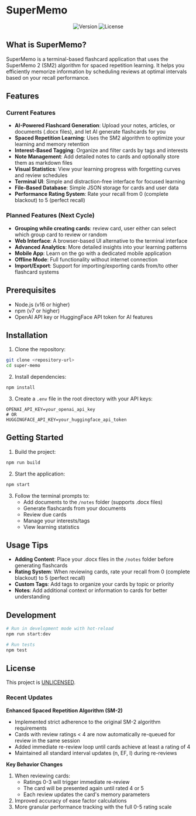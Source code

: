 # SuperMemo

<p align="center">
  <img src="https://img.shields.io/badge/version-0.0.1-blue" alt="Version" />
  <img src="https://img.shields.io/badge/license-UNLICENSED-red" alt="License" />
</p>

## What is SuperMemo?

SuperMemo is a terminal-based flashcard application that uses the SuperMemo 2 (SM2) algorithm for spaced repetition learning. It helps you efficiently memorize information by scheduling reviews at optimal intervals based on your recall performance.

## Features

### Current Features

- **AI-Powered Flashcard Generation**: Upload your notes, articles, or documents (.docx files), and let AI generate flashcards for you
- **Spaced Repetition Learning**: Uses the SM2 algorithm to optimize your learning and memory retention
- **Interest-Based Tagging**: Organize and filter cards by tags and interests
- **Note Management**: Add detailed notes to cards and optionally store them as markdown files
- **Visual Statistics**: View your learning progress with forgetting curves and review schedules
- **Terminal UI**: Simple and distraction-free interface for focused learning
- **File-Based Database**: Simple JSON storage for cards and user data
- **Performance Rating System**: Rate your recall from 0 (complete blackout) to 5 (perfect recall)

### Planned Features (Next Cycle)

- **Grouping while creating cards**: review card, user either can select which group card to review or random
- **Web Interface**: A browser-based UI alternative to the terminal interface
- **Advanced Analytics**: More detailed insights into your learning patterns
- **Mobile App**: Learn on the go with a dedicated mobile application
- **Offline Mode**: Full functionality without internet connection
- **Import/Export**: Support for importing/exporting cards from/to other flashcard systems

## Prerequisites

- Node.js (v16 or higher)
- npm (v7 or higher)
- OpenAI API key or HuggingFace API token for AI features

## Installation

1. Clone the repository:

```bash
git clone <repository-url>
cd super-memo
```

2. Install dependencies:

```bash
npm install
```

3. Create a `.env` file in the root directory with your API keys:

```
OPENAI_API_KEY=your_openai_api_key
# OR
HUGGINGFACE_API_KEY=your_huggingface_api_token
```

## Getting Started

1. Build the project:

```bash
npm run build
```

2. Start the application:

```bash
npm start
```

3. Follow the terminal prompts to:
   - Add documents to the `/notes` folder (supports .docx files)
   - Generate flashcards from your documents
   - Review due cards
   - Manage your interests/tags
   - View learning statistics

## Usage Tips

- **Adding Content**: Place your .docx files in the `/notes` folder before generating flashcards
- **Rating System**: When reviewing cards, rate your recall from 0 (complete blackout) to 5 (perfect recall)
- **Custom Tags**: Add tags to organize your cards by topic or priority
- **Notes**: Add additional context or information to cards for better understanding

## Development

```bash
# Run in development mode with hot-reload
npm run start:dev

# Run tests
npm test
```

## License

This project is [UNLICENSED](LICENSE).

### Recent Updates

**Enhanced Spaced Repetition Algorithm (SM-2)**
- Implemented strict adherence to the original SM-2 algorithm requirements
- Cards with review ratings < 4 are now automatically re-queued for review in the same session
- Added immediate re-review loop until cards achieve at least a rating of 4
- Maintained all standard interval updates (n, EF, I) during re-reviews

**Key Behavior Changes**
1. When reviewing cards:
   - Ratings 0-3 will trigger immediate re-review
   - The card will be presented again until rated 4 or 5
   - Each review updates the card's memory parameters
2. Improved accuracy of ease factor calculations
3. More granular performance tracking with the full 0-5 rating scale
